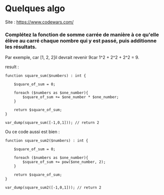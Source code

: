 # Quelques algo

Site : https://www.codewars.com/

### Complétez la fonction de somme carrée de manière à ce qu'elle élève au carré chaque nombre qui y est passé, puis additionne les résultats.

Par exemple, car [1, 2, 2]il devrait revenir 9car 1^2 + 2^2 + 2^2 = 9.

result :

    function square_sum($numbers) : int {

        $square_of_sum = 0;

        foreach ($numbers as $one_number){
            $square_of_sum += $one_number * $one_number;
        }
        
        return $square_of_sum;
    }
    
    var_dump(square_sum([-1,0,1])); // return 2


Ou ce code aussi est bien :

    function square_sum2($numbers) : int {

        $square_of_sum = 0;

        foreach ($numbers as $one_number){
            $square_of_sum += pow($one_number, 2);
        }
        
        return $square_of_sum;
    }
    
    var_dump(square_sum2([-1,0,1])); // return 2